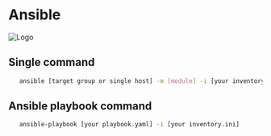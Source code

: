 # Ansible
![Logo](https://upload.wikimedia.org/wikipedia/commons/thumb/2/24/Ansible_logo.svg/256px-Ansible_logo.svg.png)

## Single command
 ```bash
    ansible [target group or single host] -m [module] -i [your inventory.ini]
```
## Ansible playbook command
 ```bash
    ansible-playbook [your playbook.yaml] -i [your inventory.ini]
```
